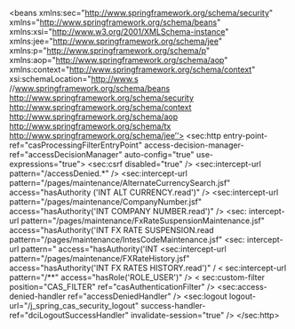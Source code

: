 <?xml version="1.0" encoding="UTF-8"?>
<beans xmlns:sec="http://www.springframework.org/schema/security"
xmlns="http://www.springframework.org/schema/beans" xmlns:xsi="http://www.w3.org/2001/XMLSchema-instance"
xmlns:jee="http://www.springframework.org/schema/jee" xmlns:p="http://www.springframework.org/schema/p" xmlns:aop="http://www.springframework.org/schema/aop" xmlns:context="http://www.springframework.org/schema/context"
xsi:schemaLocation="http://www.s //www.springframework.org/schema/beans
http://www.springframework.org/schema/security http://www.springframework.org/schema/context http://www.springframework.org/schema/aop
http://www.springframework.org/schema/tx
http://www.springframework.org/schema/jee’’> ‎<sec:http
entry-point-ref="casProcessingFilterEntryPoint"
access-decision-manager-ref="accessDecisionManager"
auto-config="true" use-expressions="true">
<sec:csrf disabled="true" />
<sec:intercept-url pattern="/accessDenied.*" />
<sec:intercept-url pattern="/pages/maintenance/AlternateCurrencySearch.jsf"
access="hasAuthority ('INT ALT CURRENCY.read')" />
<sec:intercept-url pattern="/pages/maintenance/CompanyNumber.jsf" access="hasAuthority('INT COMPANY NUMBER.read')" />
<sec: intercept-url
pattern="/pages/maintenance/FxRateSuspensionMaintenance.jsf" access="hasAuthority('INT FX RATE SUSPENSION.read pattern="/pages/maintenance/IntesCodeMaintenance.jsf" <sec: intercept-url pattern="
access="hasAuthority('INT <sec:intercept-url
pattern="/pages/maintenance/FXRateHistory.jsf" access="hasAuthority('INT FX RATES HISTORY.read')" /
< sec:intercept-url pattern="/**" access="hasRole('ROLE_USER')" />
< sec:custom-filter position="CAS_FILTER"
ref="casAuthenticationFilter" />
<sec:access-denied-handler ref="accessDeniedHandler" />
<sec:logout logout-url="/j_spring_cas_security_logout" success-handler-ref="dciLogoutSuccessHandler"
invalidate-session="true" />
</sec:http>
<bean id="access DeniedHandler"
class="com.dcisc.common.security.authentication.handler.CommonAccessDeniedHandler"> <property name="accessDeniedUrl" value="/interchange-web/accessDenied.xhtml" />
</bean>
<property name="auditManager" ref="auditManager" />
</beans>
